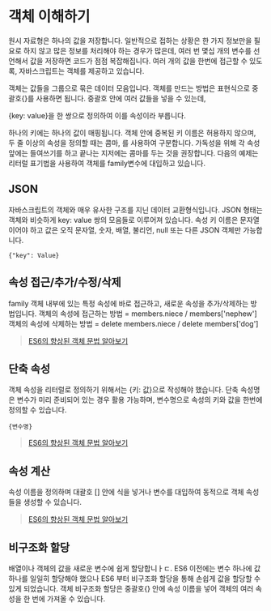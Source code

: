 # 객체 이해하기

원시 자료형은 하나의 값을 저장합니다.
일반적으로 접하는 상황은 한 가지 정보만을 필요로 하지 않고 많은 정보를 처리해야 하는 경우가 많은데, 여러 번 몇십 개의 변수를 선언해서 값을 저장하면 코드가 점점 복잡해집니다. 여러 개의 값을 한번에 접근할 수 있도록, 자바스크립트는 객체를 제공하고 있습니다.

객체는 값들을 그룹으로 묶은 데이터 모음입니다. 객체를 만드는 방법은 표현식으로 중괄호{}를 사용하면 됩니다. 중괄호 안에 여러 값들을 넣을 수 있는데,

{key: value}을 한 쌍으로 정의하여 이를 속성이라 부릅니다.

하나의 키에는 하나의 값이 매핑됩니다. 객체 안에 중복된 키 이름은 허용하지 않으며, 두 줄 이상의 속성을 정의할 때는 콤마, 를 사용하여 구분합니다. 가독성을 위해 각 속성 앞에는 들여쓰기를 하고 끝나는 지저에는 콤마를 두는 것을 권장합니다. 다음의 예제는 리터럴 표기법을 사용하여 객체를 family변수에 대입하고 있습니다.

## JSON

자바스크립트의 객체와 매우 유사한 구조를 지닌 데이터 교환형식입니다.
JSON 형태는 객체와 비슷하게 key: value 쌍의 모음들로 이루어져 있습니다.
속성 키 이름은 문자열이어야 하고 값은 오직 문자열, 숫자, 배열, 불리언, null 또는 다른 JSON 객체만 가능합니다.

```
{"key": Value}
```

## 속성 접근/추가/수정/삭제

family 객체 내부에 있는 특정 속성에 바로 접근하고, 새로운 속성을 추가/삭제하는 방법입니다.
객체의 속성에 접근하는 방법 = members.niece / members['nephew']
객체의 속성에 삭제하는 방법 = delete members.niece / delete members['dog']

> [ES6의 향상된 객체 문법 알아보기](./script1.js)

## 단축 속성

객체 속성을 리터럴로 정의하기 위해서는 {키: 값}으로 작성해야 했습니다.
단축 속성명은 변수가 미리 준비되어 있는 경우 활용 가능하며, 변수명으로 속성의 키와 값을 한번에 정의할 수 있습니다.

```
{변수명}
```

> [ES6의 향상된 객체 문법 알아보기](./script2.js)

## 속성 계산

속성 이름을 정의하며 대괄호 [] 안에 식을 넣거나 변수를 대입하여 동적으로 객체 속성들을 생성할 수 있습니다.

> [ES6의 향상된 객체 문법 알아보기](./script3.js)

## 비구조화 할당

배열이나 객체의 값을 새로운 변수에 쉽게 할당합니ㅏㄷ.
ES6 이전에는 변수 하나에 값 하나를 일일히 할당해야 했으나 ES6 부터 비구조화 할당을 통해 손쉽게 값을 할당할 수 있게 되었습니다.
객체 비구조화 할당은 중괄호{} 안에 속성 이름을 넣어 객체의 여러 속성을 한 번에 가져올 수 있습니다.
